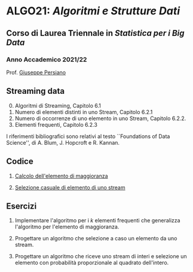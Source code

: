 # ALGO21: *Algoritmi e Strutture Dati* #
## Corso di Laurea Triennale in *Statistica per i Big Data* ##
### Anno Accademico 2021/22 ###

Prof. [Giuseppe Persiano](https://giuper.github.io)


## Streaming data ##

0. Algoritmi di Streaming, Capitolo 6.1
1. Numero di elementi distinti in uno Stream, Capitolo 6.2.1
2. Numero di occorrenze di uno elemento in uno Stream, 
    Capitolo 6.2.2.
3. Elementi frequenti, Capitolo 6.2.3


I riferimenti bibliografici sono relativi al testo
``Foundations of Data Science'', di A. Blum, J. Hopcroft e R. Kannan.


## Codice ##

1. [Calcolo dell'elemento di maggioranza](./majority.py)

2. [Selezione casuale di elemento di uno stream](./streamR.py)


## Esercizi ##

1. Implementare l'algoritmo per i *k* elementi frequenti che generalizza l'algoritmo per l'elemento di maggioranza.

2. Progettare un algoritmo che selezione a caso un elemento da uno stream.

3. Progettare un algoritmo che riceve uno stream di interi e selezione un elemento con probabilit&agrave; proporzionale al quadrato dell'intero.
